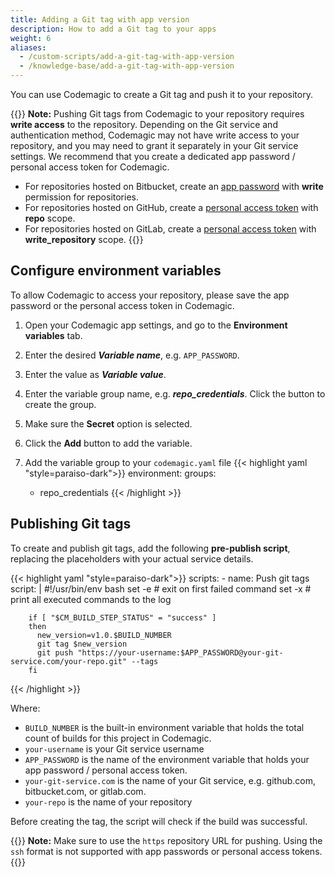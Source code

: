 ```yaml
---
title: Adding a Git tag with app version
description: How to add a Git tag to your apps
weight: 6
aliases:
  - /custom-scripts/add-a-git-tag-with-app-version
  - /knowledge-base/add-a-git-tag-with-app-version
---
```


You can use Codemagic to create a Git tag and push it to your repository.

{{<notebox>}}
**Note:** Pushing Git tags from Codemagic to your repository requires **write access** to the repository. Depending on the Git service and authentication method, Codemagic may not have write access to your repository, and you may need to grant it separately in your Git service settings. We recommend that you create a dedicated app password / personal access token for Codemagic.

* For repositories hosted on Bitbucket, create an [app password](https://confluence.atlassian.com/bitbucket/app-passwords-828781300.html) with **write** permission for repositories.
* For repositories hosted on GitHub, create a [personal access token](https://help.github.com/en/articles/creating-a-personal-access-token-for-the-command-line) with **repo** scope.
* For repositories hosted on GitLab, create a [personal access token](https://docs.gitlab.com/ee/user/profile/personal_access_tokens.html) with **write_repository** scope.
{{</notebox>}}


## Configure environment variables

To allow Codemagic to access your repository, please save the app password or the personal access token in Codemagic.

1. Open your Codemagic app settings, and go to the **Environment variables** tab.
2. Enter the desired **_Variable name_**, e.g. `APP_PASSWORD`.
3. Enter the value as **_Variable value_**.
4. Enter the variable group name, e.g. **_repo_credentials_**. Click the button to create the group.
5. Make sure the **Secret** option is selected.
6. Click the **Add** button to add the variable.

7. Add the variable group to your `codemagic.yaml` file
{{< highlight yaml "style=paraiso-dark">}}
  environment:
    groups:
      - repo_credentials
{{< /highlight >}}


## Publishing Git tags

To create and publish git tags, add the following **pre-publish script**, replacing the placeholders with your actual service details.

{{< highlight yaml "style=paraiso-dark">}}
  scripts:
    - name: Push git tags
      script: | 
        #!/usr/bin/env bash
        set -e # exit on first failed command
        set -x # print all executed commands to the log

        if [ "$CM_BUILD_STEP_STATUS" = "success" ]
        then
          new_version=v1.0.$BUILD_NUMBER
          git tag $new_version
          git push "https://your-username:$APP_PASSWORD@your-git-service.com/your-repo.git" --tags
        fi
{{< /highlight >}}


  Where:

  * `BUILD_NUMBER` is the built-in environment variable that holds the total count of builds for this project in Codemagic.
  * `your-username` is your Git service username
  * `APP_PASSWORD` is the name of the environment variable that holds your app password / personal access token.
  * `your-git-service.com` is the name of your Git service, e.g. github.com, bitbucket.com, or gitlab.com.
  * `your-repo` is the name of your repository

  Before creating the tag, the script will check if the build was successful.

{{<notebox>}}
**Note:** Make sure to use the `https` repository URL for pushing. Using the `ssh` format is not supported with app passwords or personal access tokens.
{{</notebox>}}
